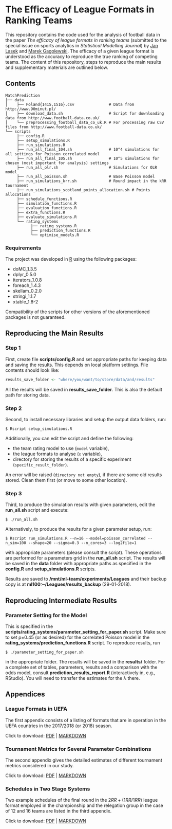 # The Efficacy of League Formats in Ranking Teams

This repository contains the code used for the analysis of football data
in the paper *The efficacy of league formats in ranking teams*
(submitted to the special issue on sports analytics in
*Statistical Modelling Journal*) by [Jan Lasek](http://lasek.rexamine.com)
and [Marek Gagolewski](http://gagolewski.com/).
The efficacy of a given league format is understood as the accuracy to
reproduce the true ranking of competing teams. The content of this repository,
steps to reproduce the main results and supplementary materials are outlined below.

## Contents

```
MatchPrediction
├── data
│    ├── Poland{1415,1516}.csv               # Data from http://www.90minut.pl/
│    ├── download_data.sh                    # Script for downloading data from http://www.football-data.co.uk/
│    └── preprocessing_football_data_co_uk.R # For processing raw CSV files from http://www.football-data.co.uk/
└── scripts
     ├── config.R
     ├── setup_simulations.R
     ├── run_simulations.R
     ├── run_all_final_104.sh                # 10^4 simulations for all settings for Poisson correlated model
     ├── run_all_final_105.sh                # 10^5 simulations for chosen (most important for analysis) settings
     ├── run_all_olr.sh                      # Simulations for OLR model
     ├── run_all_poisson.sh                  # Base Poisson model
     ├── run_simulations_krr.sh              # Round impact in the kRR tournament
     ├── run_simulations_scotland_points_allocation.sh # Points allocations
     ├── schedule_functions.R
     ├── simulation_functions.R
     ├── evaluation_functions.R
     ├── extra_functions.R
     ├── evaluate_simulations.R
     └── rating_systems
           ├── rating_systems.R
           ├── prediction_functions.R
           └── optimise_models.R
```

### Requirements

The project was developed in [R](https://www.r-project.org/) using
the following packages:

* doMC_1.3.5
* dplyr_0.5.0
* iterators_1.0.8
* foreach_1.4.3
* skellam_0.2.0
* stringi_1.1.7
* xtable_1.8-2

Compatibility of the scripts for other versions of the aforementioned packages
is not guaranteed.



## Reproducing the Main Results

### Step 1

First, create file **scripts/config.R** and set appropriate paths
for keeping data and saving the results. This depends on local platform
settings. File contents should look like:

```R
results_save_folder <- "where/you/want/to/store/data/and/results"
```

All the results will be saved in **results_save_folder**.
This is also the default path for storing data.



### Step 2

Second, to install necessary libraries and setup the
output data folders, run:

```
$ Rscript setup_simulations.R
```

Additionally, you can edit the script and define the following:

* the team rating model to use (`model` variable),
* the league formats to analyse (`x` variable),
* directory for storing the results of a specific experiment
(`specific_result_folder`).


An error will be raised (`directory not empty`), if there are some old
results stored. Clean them first (or move to some other location).


### Step 3

Third, to produce the simulation results with given parameters,
edit the **run_all.sh** script and execute:

```
$ ./run_all.sh
```

Alternatively, to produce the results for a given parameter setup, run:
```
$ Rscript run_simulations.R --n=16 --model=poisson_correlated --n_sim=100 --shape=20 --sigma=0.3 --n_cores=3 --log2file=1
```

with appropriate parameters (please consult the script). These operations
are performed for a parameters grid in the **run_all.sh** script. The results
will be saved in the **data** folder with appropriate paths as
specified in the **config.R** and **setup_simulations.R** scripts.

Results are saved to **/mnt/ml-team/experiments/Leagues**
and their backup copy is at **ml100:~/Leagues/results_backup** (29-01-2018).

## Reproducing Intermediate Results

### Parameter Setting for the Model

This is specified in the **scripts/rating_systems/parameter_setting_for_paper.sh**
script. Make sure to set ρ=0.45 (or as desired) for the
correlated Poisson model in the **rating_systems/prediction_functions.R**
script. To reproduce results, run

```
$ ./parameter_setting_for_paper.sh
```

in the appropriate folder. The results will be saved in the **results/** folder.
For a complete set of tables, parameters, results and a comparison
with the odds model, consult **prediction_results_report.R**
(interactively in, e.g., RStudio). You will need to transfer the estimates
for the λ there.

## Appendices

### League Formats in UEFA

The first appendix consists of a listing of formats that are in
operation in the UEFA countries in the 2017/2018 (or 2018) season.

Click to download:
[PDF](Appendix_League_Formats_in_UEFA.pdf) |
[MARKDOWN](Appendix_League_Formats_in_UEFA.md)


### Tournament Metrics for Several Parameter Combinations

The second appendix gives the detailed estimates of different tournament
metrics considered in our study.

Click to download:
[PDF](Appendix_Tournament_Metrics.pdf) |
[MARKDOWN](Appendix_Tournament_Metrics.md)


### Schedules in Two Stage Systems

Two example schedules of the final round in the $`2RR + (1RR/1RR)`$ league format
employed in the championship and the relegation group in the case of 12 and 16
teams are listed in the third appendix.

Click to download:
[PDF](Appendix_Schedules_in_Two_Stage_Systems.pdf) |
[MARKDOWN](Appendix_Schedules_in_Two_Stage_Systems.md)
